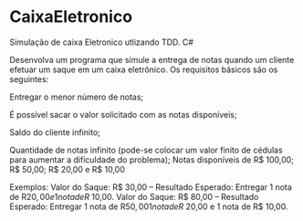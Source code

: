# CaixaEletronico
Simulação de caixa Eletronico utlizando TDD. C#


Desenvolva um programa que simule a entrega de notas quando um cliente efetuar um saque em um caixa eletrônico. Os requisitos básicos são os seguintes:

Entregar o menor número de notas;

É possível sacar o valor solicitado com as notas disponíveis;

Saldo do cliente infinito;

Quantidade de notas infinito (pode-se colocar um valor finito de cédulas para aumentar a dificuldade do problema);
Notas disponíveis de R$ 100,00; R$ 50,00; R$ 20,00 e R$ 10,00

Exemplos:
Valor do Saque: R$ 30,00 – Resultado Esperado: Entregar 1 nota de R$20,00 e 1 nota de R$ 10,00.
Valor do Saque: R$ 80,00 – Resultado Esperado: Entregar 1 nota de R$50,00 1 nota de R$ 20,00 e 1 nota de R$ 10,00.
